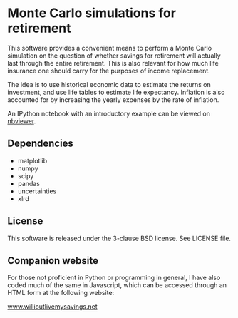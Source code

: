 # Monte Carlo simulations for retirement

This software provides a convenient means to perform
a Monte Carlo simulation on the question of whether 
savings for retirement will actually last through 
the entire retirement. This is also relevant for how 
much life insurance one should carry for the purposes
of income replacement.

The idea is to use historical economic data to estimate the
returns on investment, and use life tables to estimate life
expectancy. Inflation is also accounted for by increasing the
yearly expenses by the rate of inflation.

An IPython notebook with an introductory example can be viewed on 
[nbviewer](http://nbviewer.ipython.org/github/jhykes/retirement-mc/blob/master/retirement_mc.ipynb).

## Dependencies

   * matplotlib
   * numpy
   * scipy
   * pandas
   * uncertainties
   * xlrd

## License

This software is released under the 3-clause BSD license.
See LICENSE file.

## Companion website

For those not proficient in Python or programming in general, I 
have also coded much of the same in Javascript, 
which can be accessed through an HTML form at the following website:

www.willioutlivemysavings.net
